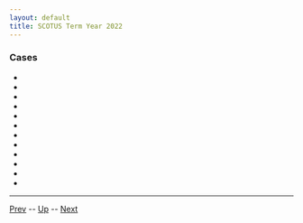 ```yaml
---
layout: default
title: SCOTUS Term Year 2022
---
```


### Cases
*  []()
*  []()
*  []()
*  []()
*  []()
*  []()
*  []()
*  []()
*  []()
*  []()
*  []()
*  []()

---

[Prev](../2021/README.md) -- [Up](../README.md) -- [Next](../2023/README.md)

